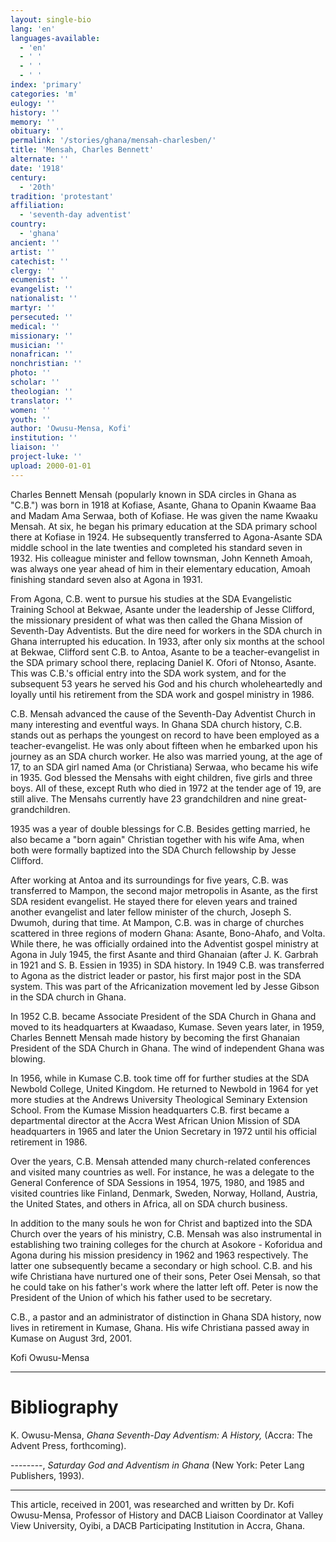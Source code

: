 ```yaml
---
layout: single-bio
lang: 'en'
languages-available:
  - 'en'
  - ' '
  - ' '
  - ' '
index: 'primary'
categories: 'm'
eulogy: ''
history: ''
memory: ''
obituary: ''
permalink: '/stories/ghana/mensah-charlesben/'
title: 'Mensah, Charles Bennett'
alternate: ''
date: '1918'
century:
  - '20th'
tradition: 'protestant'
affiliation:
  - 'seventh-day adventist'
country:
  - 'ghana'
ancient: ''
artist: ''
catechist: ''
clergy: ''
ecumenist: ''
evangelist: ''
nationalist: ''
martyr: ''
persecuted: ''
medical: ''
missionary: ''
musician: ''
nonafrican: ''
nonchristian: ''
photo: ''
scholar: ''
theologian: ''
translator: ''
women: ''
youth: ''
author: 'Owusu-Mensa, Kofi'
institution: ''
liaison: ''
project-luke: ''
upload: 2000-01-01
---
```



Charles Bennett Mensah (popularly known in SDA circles in Ghana as "C.B.") was born in 1918 at Kofiase, Asante, Ghana to Opanin Kwaame Baa and Madam Ama Serwaa, both of Kofiase.  He was given the name Kwaaku Mensah.  At six, he began his primary education at the SDA primary school there at Kofiase in 1924.  He subsequently transferred to Agona-Asante SDA middle school in the late twenties and completed his standard seven in 1932.  His colleague minister and fellow townsman, John Kenneth Amoah, was always one year ahead of him in their elementary education, Amoah finishing standard seven also at Agona in 1931.

From Agona, C.B. went to pursue his studies at the SDA Evangelistic Training School at Bekwae, Asante under the leadership of Jesse Clifford, the missionary president of what was then called the Ghana Mission of Seventh-Day Adventists.  But the dire need for workers in the SDA church in Ghana interrupted his education.  In 1933, after only six months at the school at Bekwae, Clifford sent C.B. to Antoa, Asante to be a teacher-evangelist in the SDA primary school there, replacing Daniel K. Ofori of Ntonso, Asante.  This was C.B.'s official entry into the SDA work system, and for the subsequent 53 years he served his God and his church wholeheartedly and loyally until his retirement from the SDA work and gospel ministry in 1986.

C.B. Mensah advanced the cause of the Seventh-Day Adventist Church in many interesting and eventful ways. In Ghana SDA church history, C.B. stands out as perhaps the youngest on record to have been employed as a teacher-evangelist.  He was only about fifteen when he embarked upon his journey as an SDA church worker.  He also was married young, at the age of 17, to an SDA girl named Ama (or Christiana) Serwaa, who became his wife in 1935.  God blessed the Mensahs with eight children, five girls and three boys.  All of these, except Ruth who died in 1972 at the tender age of 19, are still alive.  The Mensahs currently have 23 grandchildren and nine great-grandchildren.

1935 was a year of double blessings for C.B.  Besides getting married, he also became a "born again" Christian together with his wife Ama, when both were formally baptized into the SDA Church fellowship by Jesse Clifford.

After working at Antoa and its surroundings for five years, C.B. was transferred to Mampon, the second major metropolis in Asante, as the first SDA resident evangelist.  He stayed there for eleven years and trained another evangelist and later fellow minister of the church, Joseph S. Dwumoh, during that time.  At Mampon, C.B. was in charge of churches scattered in three regions of modern Ghana: Asante, Bono-Ahafo, and Volta.  While there, he was officially ordained into the Adventist gospel ministry at Agona in July 1945, the first Asante and third Ghanaian (after J. K. Garbrah in 1921 and S. B. Essien in 1935) in SDA history.  In 1949 C.B. was transferred to Agona as the district leader or pastor, his first major post in the SDA system.  This was part of the Africanization movement led by Jesse Gibson in the SDA church in Ghana.

In 1952 C.B. became Associate President of the SDA Church in Ghana and moved to its headquarters at Kwaadaso, Kumase.  Seven years later, in 1959, Charles Bennett Mensah made history by becoming the first Ghanaian President of the SDA Church in Ghana.  The wind of independent Ghana was blowing.

In 1956, while in Kumase C.B. took time off for further studies at the SDA Newbold College, United Kingdom.  He returned to Newbold in 1964 for yet more studies at the Andrews University Theological Seminary Extension School.  From the Kumase Mission headquarters C.B. first became a departmental director at the Accra West African Union Mission of SDA headquarters in 1965 and later the Union Secretary in 1972 until his official retirement in 1986.

Over the years, C.B. Mensah attended many church-related conferences and visited many countries as well.  For instance, he was a delegate to the General Conference of SDA Sessions in 1954, 1975, 1980, and 1985 and visited countries like Finland, Denmark, Sweden, Norway, Holland, Austria, the United States, and others in Africa, all on SDA church business.

In addition to the many souls he won for Christ and baptized into the SDA Church over the years of his ministry, C.B. Mensah was also instrumental in establishing two training colleges for the church at Asokore - Koforidua and Agona during his mission presidency in 1962 and 1963 respectively.  The latter one subsequently became a secondary or high school.  C.B. and his wife Christiana have nurtured one of their sons, Peter Osei Mensah, so that he could take on his father's work where the latter left off.  Peter is now the President of the Union of which his father used to be secretary.

C.B., a pastor and an administrator of distinction in Ghana SDA history, now lives in retirement in Kumase, Ghana.  His wife Christiana passed away in Kumase on August 3rd, 2001.

Kofi Owusu-Mensa

---

# Bibliography

K. Owusu-Mensa, *Ghana Seventh-Day Adventism: A History,*  (Accra: The Advent Press, forthcoming).

--------, *Saturday God and Adventism in Ghana* (New York: Peter Lang Publishers, 1993).

---

This article, received in 2001, was researched and written by Dr. Kofi Owusu-Mensa, Professor of History and DACB Liaison Coordinator at Valley View University, Oyibi, a DACB Participating Institution in Accra, Ghana.